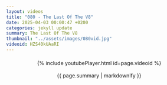 ```yaml
---
layout: videos
title: "080 - The Last Of The V8"
date: 2025-04-03 00:00:47 +0200
categories: jekyll update
summary: The Last Of The V8
thumbnail: "../assets/images/080vid.jpg"
videoid: HZS40kUAaRI
---
```


<div style="text-align: center; margin-top: 20px;">
  {% include youtubePlayer.html id=page.videoid %}
  <p style="margin-top: 15px; font-size: 1.2em; color: #333;">
    <p>{{ page.summary | markdownify }}</p>
  </p>
</div>

